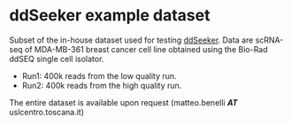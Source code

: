 # ddSeeker example dataset

Subset of the in-house dataset used for testing [ddSeeker](https://github.com/cgplab/ddSeeker). Data are scRNA-seq of MDA-MB-361 breast cancer cell line obtained using the Bio-Rad ddSEQ single cell isolator.

- Run1: 400k reads from the low quality run.
- Run2: 400k reads from the high quality run.

The entire dataset is available upon request (matteo.benelli ***AT*** uslcentro.toscana.it)
